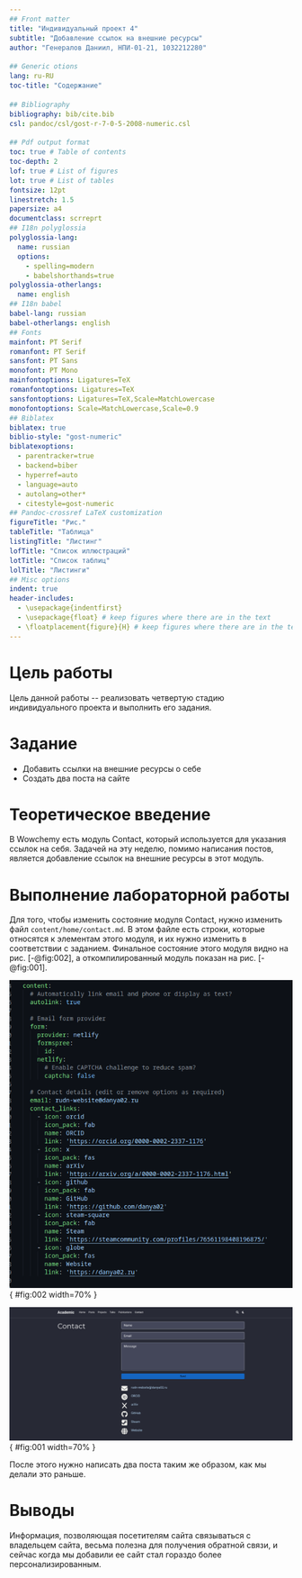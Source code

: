 ```yaml
---
## Front matter
title: "Индивидуальный проект 4"
subtitle: "Добавление ссылок на внешние ресурсы"
author: "Генералов Даниил, НПИ-01-21, 1032212280"

## Generic otions
lang: ru-RU
toc-title: "Содержание"

## Bibliography
bibliography: bib/cite.bib
csl: pandoc/csl/gost-r-7-0-5-2008-numeric.csl

## Pdf output format
toc: true # Table of contents
toc-depth: 2
lof: true # List of figures
lot: true # List of tables
fontsize: 12pt
linestretch: 1.5
papersize: a4
documentclass: scrreprt
## I18n polyglossia
polyglossia-lang:
  name: russian
  options:
	- spelling=modern
	- babelshorthands=true
polyglossia-otherlangs:
  name: english
## I18n babel
babel-lang: russian
babel-otherlangs: english
## Fonts
mainfont: PT Serif
romanfont: PT Serif
sansfont: PT Sans
monofont: PT Mono
mainfontoptions: Ligatures=TeX
romanfontoptions: Ligatures=TeX
sansfontoptions: Ligatures=TeX,Scale=MatchLowercase
monofontoptions: Scale=MatchLowercase,Scale=0.9
## Biblatex
biblatex: true
biblio-style: "gost-numeric"
biblatexoptions:
  - parentracker=true
  - backend=biber
  - hyperref=auto
  - language=auto
  - autolang=other*
  - citestyle=gost-numeric
## Pandoc-crossref LaTeX customization
figureTitle: "Рис."
tableTitle: "Таблица"
listingTitle: "Листинг"
lofTitle: "Список иллюстраций"
lotTitle: "Список таблиц"
lolTitle: "Листинги"
## Misc options
indent: true
header-includes:
  - \usepackage{indentfirst}
  - \usepackage{float} # keep figures where there are in the text
  - \floatplacement{figure}{H} # keep figures where there are in the text
---
```


# Цель работы

Цель данной работы -- реализовать четвертую стадию индивидуального проекта и выполнить его задания.

# Задание

- Добавить ссылки на внешние ресурсы о себе
- Создать два поста на сайте

# Теоретическое введение

В Wowchemy есть модуль Contact, который используется для указания ссылок на себя.
Задачей на эту неделю, помимо написания постов, является добавление ссылок на внешние ресурсы в этот модуль.

# Выполнение лабораторной работы

Для того, чтобы изменить состояние модуля Contact, нужно изменить файл `content/home/contact.md`.
В этом файле есть строки, которые относятся к элементам этого модуля, и их нужно изменить в соответствии с заданием.
Финальное состояние этого модуля видно на рис. [-@fig:002], а откомпилированный модуль показан на рис. [-@fig:001].


![Текст модуля Contact](./image/Screenshot_2.png){ #fig:002 width=70% }

![Откомпилированный модуль Contact](./image/Screenshot_1.png){ #fig:001 width=70% }

После этого нужно написать два поста таким же образом, как мы делали это раньше.

# Выводы

Информация, позволяющая посетителям сайта связываться с владельцем сайта, весьма полезна для получения обратной связи, и сейчас когда мы добавили ее сайт стал гораздо более персонализированным.